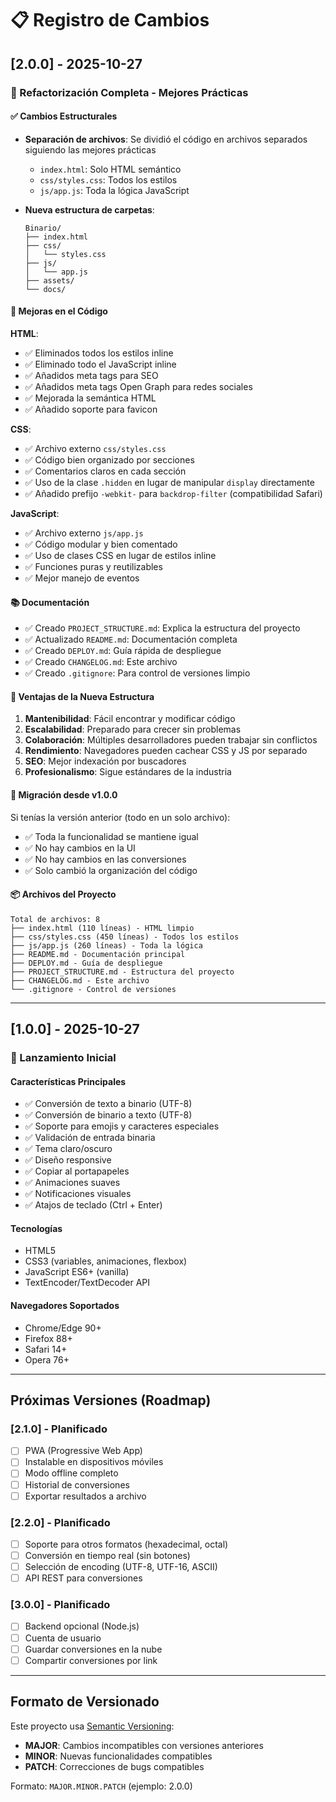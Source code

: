 # 📋 Registro de Cambios

## [2.0.0] - 2025-10-27

### 🎉 Refactorización Completa - Mejores Prácticas

#### ✅ Cambios Estructurales
- **Separación de archivos**: Se dividió el código en archivos separados siguiendo las mejores prácticas
  - `index.html`: Solo HTML semántico
  - `css/styles.css`: Todos los estilos
  - `js/app.js`: Toda la lógica JavaScript
  
- **Nueva estructura de carpetas**:
  ```
  Binario/
  ├── index.html
  ├── css/
  │   └── styles.css
  ├── js/
  │   └── app.js
  ├── assets/
  └── docs/
  ```

#### 🔧 Mejoras en el Código

**HTML**:
- ✅ Eliminados todos los estilos inline
- ✅ Eliminado todo el JavaScript inline
- ✅ Añadidos meta tags para SEO
- ✅ Añadidos meta tags Open Graph para redes sociales
- ✅ Mejorada la semántica HTML
- ✅ Añadido soporte para favicon

**CSS**:
- ✅ Archivo externo `css/styles.css`
- ✅ Código bien organizado por secciones
- ✅ Comentarios claros en cada sección
- ✅ Uso de la clase `.hidden` en lugar de manipular `display` directamente
- ✅ Añadido prefijo `-webkit-` para `backdrop-filter` (compatibilidad Safari)

**JavaScript**:
- ✅ Archivo externo `js/app.js`
- ✅ Código modular y bien comentado
- ✅ Uso de clases CSS en lugar de estilos inline
- ✅ Funciones puras y reutilizables
- ✅ Mejor manejo de eventos

#### 📚 Documentación
- ✅ Creado `PROJECT_STRUCTURE.md`: Explica la estructura del proyecto
- ✅ Actualizado `README.md`: Documentación completa
- ✅ Creado `DEPLOY.md`: Guía rápida de despliegue
- ✅ Creado `CHANGELOG.md`: Este archivo
- ✅ Creado `.gitignore`: Para control de versiones limpio

#### 🎨 Ventajas de la Nueva Estructura

1. **Mantenibilidad**: Fácil encontrar y modificar código
2. **Escalabilidad**: Preparado para crecer sin problemas
3. **Colaboración**: Múltiples desarrolladores pueden trabajar sin conflictos
4. **Rendimiento**: Navegadores pueden cachear CSS y JS por separado
5. **SEO**: Mejor indexación por buscadores
6. **Profesionalismo**: Sigue estándares de la industria

#### 🔄 Migración desde v1.0.0

Si tenías la versión anterior (todo en un solo archivo):
- ✅ Toda la funcionalidad se mantiene igual
- ✅ No hay cambios en la UI
- ✅ No hay cambios en las conversiones
- ✅ Solo cambió la organización del código

#### 📦 Archivos del Proyecto

```
Total de archivos: 8
├── index.html (110 líneas) - HTML limpio
├── css/styles.css (450 líneas) - Todos los estilos
├── js/app.js (260 líneas) - Toda la lógica
├── README.md - Documentación principal
├── DEPLOY.md - Guía de despliegue
├── PROJECT_STRUCTURE.md - Estructura del proyecto
├── CHANGELOG.md - Este archivo
└── .gitignore - Control de versiones
```

---

## [1.0.0] - 2025-10-27

### 🎉 Lanzamiento Inicial

#### Características Principales
- ✅ Conversión de texto a binario (UTF-8)
- ✅ Conversión de binario a texto (UTF-8)
- ✅ Soporte para emojis y caracteres especiales
- ✅ Validación de entrada binaria
- ✅ Tema claro/oscuro
- ✅ Diseño responsive
- ✅ Copiar al portapapeles
- ✅ Animaciones suaves
- ✅ Notificaciones visuales
- ✅ Atajos de teclado (Ctrl + Enter)

#### Tecnologías
- HTML5
- CSS3 (variables, animaciones, flexbox)
- JavaScript ES6+ (vanilla)
- TextEncoder/TextDecoder API

#### Navegadores Soportados
- Chrome/Edge 90+
- Firefox 88+
- Safari 14+
- Opera 76+

---

## Próximas Versiones (Roadmap)

### [2.1.0] - Planificado
- [ ] PWA (Progressive Web App)
- [ ] Instalable en dispositivos móviles
- [ ] Modo offline completo
- [ ] Historial de conversiones
- [ ] Exportar resultados a archivo

### [2.2.0] - Planificado
- [ ] Soporte para otros formatos (hexadecimal, octal)
- [ ] Conversión en tiempo real (sin botones)
- [ ] Selección de encoding (UTF-8, UTF-16, ASCII)
- [ ] API REST para conversiones

### [3.0.0] - Planificado
- [ ] Backend opcional (Node.js)
- [ ] Cuenta de usuario
- [ ] Guardar conversiones en la nube
- [ ] Compartir conversiones por link

---

## Formato de Versionado

Este proyecto usa [Semantic Versioning](https://semver.org/):
- **MAJOR**: Cambios incompatibles con versiones anteriores
- **MINOR**: Nuevas funcionalidades compatibles
- **PATCH**: Correcciones de bugs compatibles

Formato: `MAJOR.MINOR.PATCH` (ejemplo: 2.0.0)
